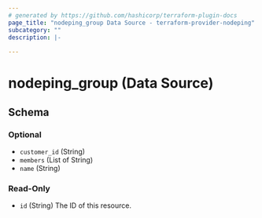 ```yaml
---
# generated by https://github.com/hashicorp/terraform-plugin-docs
page_title: "nodeping_group Data Source - terraform-provider-nodeping"
subcategory: ""
description: |-
  
---
```


# nodeping_group (Data Source)





<!-- schema generated by tfplugindocs -->
## Schema

### Optional

- `customer_id` (String)
- `members` (List of String)
- `name` (String)

### Read-Only

- `id` (String) The ID of this resource.
